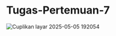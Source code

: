 # Tugas-Pertemuan-7
![Cuplikan layar 2025-05-05 192054](https://github.com/user-attachments/assets/9dfc4077-f9a5-48ac-a17f-6fdc9c509a6c)
